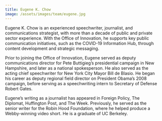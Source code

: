 ```yaml
---
title: Eugene K. Chow
image: /assets/images/team/eugene.jpg
---
```


Eugene K. Chow is an experienced speechwriter, journalist, and communications strategist, with more than a decade of public and private sector experience. With the Office of Innovation, he supports key public communication initiatives, such as the COVID-19 Information Hub, through content development and strategic messaging.

Prior to joining the Office of Innovation, Eugene served as deputy communications director for Pete Buttigieg’s presidential campaign in New Hampshire, and later as a national spokesperson. He also served as the acting chief speechwriter for New York City Mayor Bill de Blasio. He began his career as deputy regional field director on President Obama’s 2008 campaign, before serving as a speechwriting intern to Secretary of Defense Robert Gates.

Eugene’s writing as a journalist has appeared in Foreign Policy, The Diplomat, Huffington Post, and The Week. Previously, he served as the senior writer for the Robin Hood Foundation, where he helped produce a Webby-winning video short. He is a graduate of UC Berkeley.
